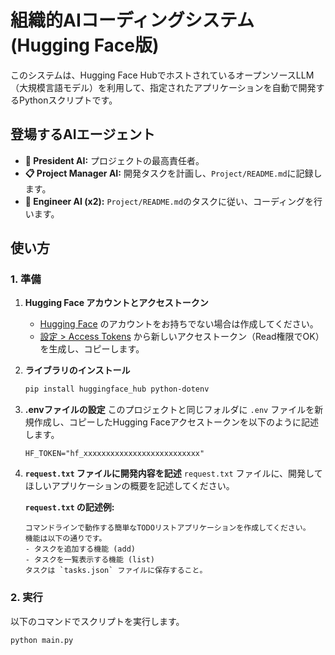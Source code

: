 # 組織的AIコーディングシステム (Hugging Face版)

このシステムは、Hugging Face HubでホストされているオープンソースLLM（大規模言語モデル）を利用して、指定されたアプリケーションを自動で開発するPythonスクリプトです。

## 登場するAIエージェント

- **👑 President AI:** プロジェクトの最高責任者。
- **📋 Project Manager AI:** 開発タスクを計画し、`Project/README.md`に記録します。
- **👷 Engineer AI (x2):** `Project/README.md`のタスクに従い、コーディングを行います。

## 使い方

### 1. 準備

1.  **Hugging Face アカウントとアクセストークン**
    - [Hugging Face](https://huggingface.co/) のアカウントをお持ちでない場合は作成してください。
    - [設定 > Access Tokens](https://huggingface.co/settings/tokens) から新しいアクセストークン（Read権限でOK）を生成し、コピーします。

2.  **ライブラリのインストール**
    ```bash
    pip install huggingface_hub python-dotenv
    ```

3.  **.envファイルの設定**
    このプロジェクトと同じフォルダに `.env` ファイルを新規作成し、コピーしたHugging Faceアクセストークンを以下のように記述します。
    ```
    HF_TOKEN="hf_xxxxxxxxxxxxxxxxxxxxxxxxxx"
    ```

4.  **`request.txt` ファイルに開発内容を記述**
    `request.txt` ファイルに、開発してほしいアプリケーションの概要を記述してください。

    **`request.txt` の記述例:**
    ```
    コマンドラインで動作する簡単なTODOリストアプリケーションを作成してください。
    機能は以下の通りです。
    - タスクを追加する機能 (add)
    - タスクを一覧表示する機能 (list)
    タスクは `tasks.json` ファイルに保存すること。
    ```

### 2. 実行

以下のコマンドでスクリプトを実行します。

```bash
python main.py